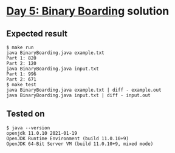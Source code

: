 # [Day 5: Binary Boarding](https://adventofcode.com/2020/day/5) solution

## Expected result
```
$ make run
java BinaryBoarding.java example.txt
Part 1: 820
Part 2: 120
java BinaryBoarding.java input.txt
Part 1: 996
Part 2: 671
$ make test
java BinaryBoarding.java example.txt | diff - example.out
java BinaryBoarding.java input.txt | diff - input.out
```

## Tested on
```
$ java --version
openjdk 11.0.10 2021-01-19
OpenJDK Runtime Environment (build 11.0.10+9)
OpenJDK 64-Bit Server VM (build 11.0.10+9, mixed mode)
```
